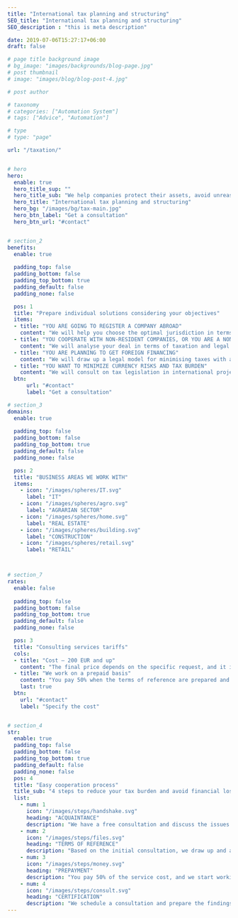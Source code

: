 ```yaml
---
title: "International tax planning and structuring"
SEO_title: "International tax planning and structuring"
SEO_description : "this is meta description"

date: 2019-07-06T15:27:17+06:00
draft: false

# page title background image
# bg_image: "images/backgrounds/blog-page.jpg"
# post thumbnail
# image: "images/blog/blog-post-4.jpg"

# post author

# taxonomy
# categories: ["Automation System"]
# tags: ["Advice", "Automation"]

# type
# type: "page"

url: "/taxation/"


# hero
hero:
  enable: true
  hero_title_sup: ""
  hero_title_sub: "We help companies protect their assets, avoid unreasonable tax losses and risks."
  hero_title: "International tax planning and structuring"
  hero_bg: "/images/bg/tax-main.jpg"
  hero_btn_label: "Get a consultation"
  hero_btn_url: "#contact"


# section_2
benefits:
  enable: true
  
  padding_top: false
  padding_bottom: false
  padding_top_bottom: true
  padding_default: false
  padding_none: false 

  pos: 1
  title: "Prepare individual solutions considering your objectives"
  items: 
  - title: "YOU ARE GOING TO REGISTER A COMPANY ABROAD"
    content: "We will help you choose the optimal jurisdiction in terms of tax burden and ease of administration."
  - title: "YOU COOPERATE WITH NON-RESIDENT COMPANIES, OR YOU ARE A NON-RESIDENT COMPANY"
    content: "We will analyse your deal in terms of taxation and legal compliance."
  - title: "YOU ARE PLANNING TO GET FOREIGN FINANCING"
    content: "We will draw up a legal model for minimising taxes with a non-resident structure and considering the agreement on the avoidance of double taxation."
  - title: "YOU WANT TO MINIMIZE CURRENCY RISKS AND TAX BURDEN"
    content: "We will consult on tax legislation in international projects: VAT, VAT in transactions in the EU, tax and currency control in transactions with non-residents."
  btn:
      url: "#contact"
      label: "Get a consultation"

# section_3
domains:
  enable: true
    
  padding_top: false
  padding_bottom: false
  padding_top_bottom: true
  padding_default: false
  padding_none: false

  pos: 2
  title: "BUSINESS AREAS WE WORK WITH"
  items:
    - icon: "/images/spheres/IT.svg" 
      label: "IT"
    - icon: "/images/spheres/agro.svg" 
      label: "AGRARIAN SECTOR"
    - icon: "/images/spheres/home.svg" 
      label: "REAL ESTATE"
    - icon: "/images/spheres/building.svg" 
      label: "CONSTRUCTION"
    - icon: "/images/spheres/retail.svg" 
      label: "RETAIL"



# section_7
rates:
  enable: false
 
  padding_top: false
  padding_bottom: false
  padding_top_bottom: true
  padding_default: false
  padding_none: false 

  pos: 3
  title: "Consulting services tariffs"
  cols:
  - title: "Cost — 200 EUR and up"
    content: "The final price depends on the specific request, and it is calculated individually after a free consultation."
  - title: "We work on a prepaid basis"
    content: "You pay 50% when the terms of reference are prepared and approved, and the remaining amount is charged after the consultation."
    last: true
  btn:
    url: "#contact"
    label: "Specify the cost"


# section_4
str:
  enable: true
  padding_top: false
  padding_bottom: false
  padding_top_bottom: true
  padding_default: false
  padding_none: false
  pos: 4
  title: "Easy cooperation process"
  title_sub: "4 steps to reduce your tax burden and avoid financial losses."
  list:
    - num: 1
      icon: "/images/steps/handshake.svg"
      heading: "ACQUAINTANCE"
      description: "We have a free consultation and discuss the issues you need help with." 
    - num: 2
      icon: "/images/steps/files.svg"
      heading: "TERMS OF REFERENCE"
      description: "Based on the initial consultation, we draw up and approve the terms of reference."
    - num: 3
      icon: "/images/steps/money.svg"
      heading: "PREPAYMENT"
      description: "You pay 50% of the service cost, and we start working on your request."
    - num: 4
      icon: "/images/steps/consult.svg"
      heading: "CERTIFICATION"
      description: "We schedule a consultation and prepare the findings. Then you pay the remaining 50%."
---
```



